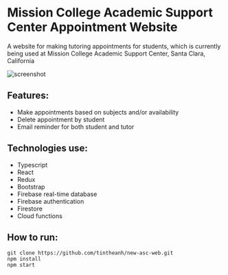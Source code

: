 # Mission College Academic Support Center Appointment Website
A website for making tutoring appointments for students, which is currently being used at Mission College Academic Support Center, Santa Clara, California

![screenshot](https://i.imgur.com/o0dVuVz.png)

## Features:
* Make appointments based on subjects and/or availability
* Delete appointment by student
* Email reminder for both student and tutor

## Technologies use:
* Typescript
* React
* Redux
* Bootstrap
* Firebase real-time database
* Firebase authentication
* Firestore
* Cloud functions

## How to run:
```
git clone https://github.com/tintheanh/new-asc-web.git
npm install
npm start
```

